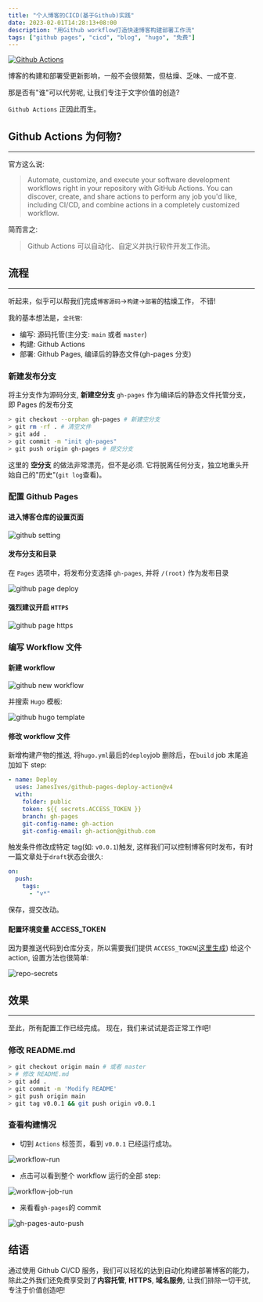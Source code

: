 ```yaml
---
title: "个人博客的CICD(基于Github)实践"
date: 2023-02-01T14:28:13+08:00
description: "用Github workflow打造快速博客构建部署工作流"
tags: ["github pages", "cicd", "blog", "hugo", "免费"]
---
```


<!--more-->

[![Github Actions](/img/github-actions.png)](https://github.com/features/actions)

博客的构建和部署受更新影响，一般不会很频繁，但枯燥、乏味、一成不变.

那是否有"谁"可以代劳呢, 让我们专注于文字价值的创造?

`Github Actions` 正因此而生。

## Github Actions 为何物?

---

官方这么说:

> Automate, customize, and execute your software development workflows right in your repository with GitHub Actions. You can discover, create, and share actions to perform any job you'd like, including CI/CD, and combine actions in a completely customized workflow.

简而言之:

> Github Actions 可以自动化、自定义并执行软件开发工作流。

## 流程

---

听起来，似乎可以帮我们完成`博客源码`->`构建`->`部署`的枯燥工作， 不错!

我的基本想法是，`全托管`:

- 编写: 源码托管(主分支: `main` 或者 `master`)
- 构建: Github Actions
- 部署: Github Pages, 编译后的静态文件(gh-pages 分支)

### 新建发布分支

将主分支作为源码分支, **新建空分支** `gh-pages` 作为编译后的静态文件托管分支，即 Pages 的发布分支

```bash
> git checkout --orphan gh-pages # 新建空分支
> git rm -rf . # 清空文件
> git add .
> git commit -m "init gh-pages"
> git push origin gh-pages # 提交分支
```

这里的 **空分支** 的做法非常漂亮，但不是必须. 它将脱离任何分支，独立地重头开始自己的"历史"(`git log`查看)。

### 配置 Github Pages

#### 进入博客仓库的设置页面

![github setting](/img/gh-pages-setting.png)

#### 发布分支和目录

在 `Pages` 选项中，将发布分支选择 `gh-pages`, 并将 `/(root)` 作为发布目录

![github page deploy](/img/gh-pages-deploy-setting.png)

#### 强烈建议开启 `HTTPS`

![github page https](/img/gh-pages-https.png)

### 编写 Workflow 文件

#### 新建 workflow

![github new workflow](/img/gh-actions-new-workflow.png)

并搜索 `Hugo` 模板:

![github hugo template](/img/workflow-template.png)

#### 修改 workflow 文件

新增构建产物的推送, 将`hugo.yml`最后的`deploy`job 删除后，在`build` job 末尾追加如下 step:

```yaml
- name: Deploy
  uses: JamesIves/github-pages-deploy-action@v4
  with:
    folder: public
    token: ${{ secrets.ACCESS_TOKEN }}
    branch: gh-pages
    git-config-name: gh-action
    git-config-email: gh-action@github.com
```

触发条件修改成特定 tag(如: `v0.0.1`)触发, 这样我们可以控制博客何时发布，有时一篇文章处于`draft`状态会很久:

```yaml
on:
  push:
    tags:
      - "v*"
```

保存，提交改动。

#### 配置环境变量 ACCESS_TOKEN

因为要推送代码到仓库分支，所以需要我们提供 `ACCESS_TOKEN`([这里生成](https://github.com/settings/tokens)) 给这个 action, 设置方法也很简单:

![repo-secrets](/img/repo-secrets.png)

## 效果

---

至此，所有配置工作已经完成。
现在，我们来试试是否正常工作吧!

### 修改 README.md

```bash
> git checkout origin main # 或者 master
> # 修改 README.md
> git add .
> git commit -m 'Modify README'
> git push origin main
> git tag v0.0.1 && git push origin v0.0.1
```

### 查看构建情况

- 切到 `Actions` 标签页，看到 `v0.0.1` 已经运行成功。

![workflow-run](/img/workflow-run.png)

- 点击可以看到整个 workflow 运行的全部 step:

![workflow-job-run](/img/workflow-job-run.png)

- 来看看`gh-pages`的 commit

![gh-pages-auto-push](/img/gh-pages-auto-push.png)

## 结语

通过使用 Github CI/CD 服务，我们可以轻松的达到自动化构建部署博客的能力，
除此之外我们还免费享受到了**内容托管**, **HTTPS**, **域名服务**, 让我们排除一切干扰, 专注于价值创造吧!
